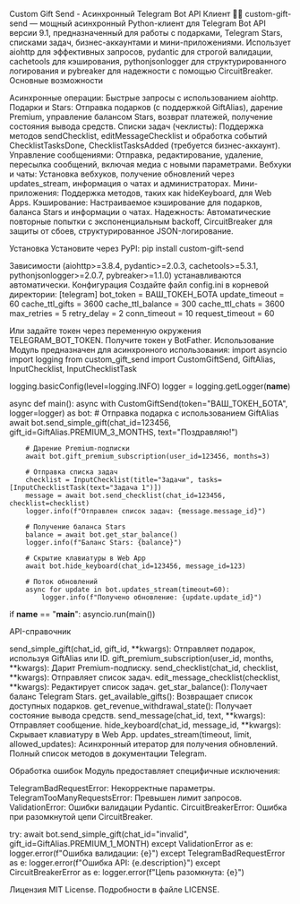 Custom Gift Send - Асинхронный Telegram Bot API Клиент 🎁✨
custom-gift-send — мощный асинхронный Python-клиент для Telegram Bot API версии 9.1, предназначенный для работы с подарками, Telegram Stars, списками задач, бизнес-аккаунтами и мини-приложениями. Использует aiohttp для эффективных запросов, pydantic для строгой валидации, cachetools для кэширования, pythonjsonlogger для структурированного логирования и pybreaker для надежности с помощью CircuitBreaker.
Основные возможности

Асинхронные операции: Быстрые запросы с использованием aiohttp.
Подарки и Stars: Отправка подарков (с поддержкой GiftAlias), дарение Premium, управление балансом Stars, возврат платежей, получение состояния вывода средств.
Списки задач (чеклисты): Поддержка методов sendChecklist, editMessageChecklist и обработка событий ChecklistTasksDone, ChecklistTasksAdded (требуется бизнес-аккаунт).
Управление сообщениями: Отправка, редактирование, удаление, пересылка сообщений, включая медиа с новыми параметрами.
Вебхуки и чаты: Установка вебхуков, получение обновлений через updates_stream, информация о чатах и администраторах.
Мини-приложения: Поддержка методов, таких как hideKeyboard, для Web Apps.
Кэширование: Настраиваемое кэширование для подарков, баланса Stars и информации о чатах.
Надежность: Автоматические повторные попытки с экспоненциальным backoff, CircuitBreaker для защиты от сбоев, структурированное JSON-логирование.

Установка
Установите через PyPI:
pip install custom-gift-send

Зависимости (aiohttp>=3.8.4, pydantic>=2.0.3, cachetools>=5.3.1, pythonjsonlogger>=2.0.7, pybreaker>=1.1.0) устанавливаются автоматически.
Конфигурация
Создайте файл config.ini в корневой директории:
[telegram]
bot_token = ВАШ_ТОКЕН_БОТА
update_timeout = 60
cache_ttl_gifts = 3600
cache_ttl_balance = 300
cache_ttl_chats = 3600
max_retries = 5
retry_delay = 2
conn_timeout = 10
request_timeout = 60

Или задайте токен через переменную окружения TELEGRAM_BOT_TOKEN. Получите токен у BotFather.
Использование
Модуль предназначен для асинхронного использования:
import asyncio
import logging
from custom_gift_send import CustomGiftSend, GiftAlias, InputChecklist, InputChecklistTask

logging.basicConfig(level=logging.INFO)
logger = logging.getLogger(__name__)

async def main():
    async with CustomGiftSend(token="ВАШ_ТОКЕН_БОТА", logger=logger) as bot:
        # Отправка подарка с использованием GiftAlias
        await bot.send_simple_gift(chat_id=123456, gift_id=GiftAlias.PREMIUM_3_MONTHS, text="Поздравляю!")

        # Дарение Premium-подписки
        await bot.gift_premium_subscription(user_id=123456, months=3)

        # Отправка списка задач
        checklist = InputChecklist(title="Задачи", tasks=[InputChecklistTask(text="Задача 1")])
        message = await bot.send_checklist(chat_id=123456, checklist=checklist)
        logger.info(f"Отправлен список задач: {message.message_id}")

        # Получение баланса Stars
        balance = await bot.get_star_balance()
        logger.info(f"Баланс Stars: {balance}")

        # Скрытие клавиатуры в Web App
        await bot.hide_keyboard(chat_id=123456, message_id=123)

        # Поток обновлений
        async for update in bot.updates_stream(timeout=60):
            logger.info(f"Получено обновление: {update.update_id}")

if __name__ == "__main__":
    asyncio.run(main())

API-справочник

send_simple_gift(chat_id, gift_id, **kwargs): Отправляет подарок, используя GiftAlias или ID.
gift_premium_subscription(user_id, months, **kwargs): Дарит Premium-подписку.
send_checklist(chat_id, checklist, **kwargs): Отправляет список задач.
edit_message_checklist(checklist, **kwargs): Редактирует список задач.
get_star_balance(): Получает баланс Telegram Stars.
get_available_gifts(): Возвращает список доступных подарков.
get_revenue_withdrawal_state(): Получает состояние вывода средств.
send_message(chat_id, text, **kwargs): Отправляет сообщение.
hide_keyboard(chat_id, message_id, **kwargs): Скрывает клавиатуру в Web App.
updates_stream(timeout, limit, allowed_updates): Асинхронный итератор для получения обновлений.
Полный список методов в документации Telegram.

Обработка ошибок
Модуль предоставляет специфичные исключения:

TelegramBadRequestError: Некорректные параметры.
TelegramTooManyRequestsError: Превышен лимит запросов.
ValidationError: Ошибки валидации Pydantic.
CircuitBreakerError: Ошибка при разомкнутой цепи CircuitBreaker.

try:
    await bot.send_simple_gift(chat_id="invalid", gift_id=GiftAlias.PREMIUM_1_MONTH)
except ValidationError as e:
    logger.error(f"Ошибка валидации: {e}")
except TelegramBadRequestError as e:
    logger.error(f"Ошибка API: {e.description}")
except CircuitBreakerError as e:
    logger.error(f"Цепь разомкнута: {e}")

Лицензия
MIT License. Подробности в файле LICENSE.